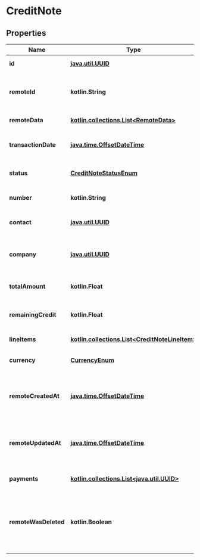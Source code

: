 
# CreditNote

## Properties
Name | Type | Description | Notes
------------ | ------------- | ------------- | -------------
**id** | [**java.util.UUID**](java.util.UUID.md) |  |  [optional] [readonly]
**remoteId** | **kotlin.String** | The third-party API ID of the matching object. |  [optional]
**remoteData** | [**kotlin.collections.List&lt;RemoteData&gt;**](RemoteData.md) |  |  [optional] [readonly]
**transactionDate** | [**java.time.OffsetDateTime**](java.time.OffsetDateTime.md) | The credit note&#39;s transaction date. |  [optional]
**status** | [**CreditNoteStatusEnum**](CreditNoteStatusEnum.md) | The credit note&#39;s status. |  [optional]
**number** | **kotlin.String** | The credit note&#39;s number. |  [optional]
**contact** | [**java.util.UUID**](java.util.UUID.md) | The credit note&#39;s contact. |  [optional]
**company** | [**java.util.UUID**](java.util.UUID.md) | The company the credit note belongs to. |  [optional]
**totalAmount** | **kotlin.Float** | The credit note&#39;s total amount. |  [optional]
**remainingCredit** | **kotlin.Float** | The credit note&#39;s remaining credit. |  [optional]
**lineItems** | [**kotlin.collections.List&lt;CreditNoteLineItem&gt;**](CreditNoteLineItem.md) |  |  [optional] [readonly]
**currency** | [**CurrencyEnum**](CurrencyEnum.md) | The credit note&#39;s currency. |  [optional]
**remoteCreatedAt** | [**java.time.OffsetDateTime**](java.time.OffsetDateTime.md) | When the third party&#39;s credit note was created. |  [optional]
**remoteUpdatedAt** | [**java.time.OffsetDateTime**](java.time.OffsetDateTime.md) | When the third party&#39;s credit note was updated. |  [optional]
**payments** | [**kotlin.collections.List&lt;java.util.UUID&gt;**](java.util.UUID.md) | Array of &#x60;Payment&#x60; object IDs |  [optional]
**remoteWasDeleted** | **kotlin.Boolean** | Indicates whether or not this object has been deleted by third party webhooks. |  [optional] [readonly]



